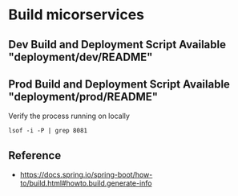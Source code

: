 
# Build micorservices

## Dev Build and Deployment Script Available "deployment/dev/README"
## Prod Build and Deployment Script Available "deployment/prod/README"

Verify the process running on locally
```shell
lsof -i -P | grep 8081
```

## Reference
* https://docs.spring.io/spring-boot/how-to/build.html#howto.build.generate-info